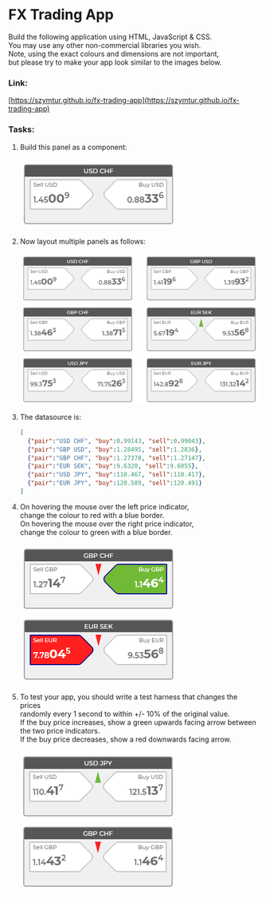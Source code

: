 # FX Trading App
Build the following application using HTML, JavaScript & CSS.<br>
You may use any other non-commercial libraries you wish.<br>
Note, using the exact colours and dimensions are not important,<br> 
but please try to make your app look similar to the images below.<br>

### Link:
[https://szymtur.github.io/fx-trading-app](https://szymtur.github.io/fx-trading-app)

### Tasks:
1. Build this panel as a component:<br><br>
![](img/md-img-1.png)

2. Now layout multiple panels as follows:<br><br>
![](img/md-img-2.png)

3. The datasource is:
    ```json
    [
      {"pair":"USD CHF", "buy":0.99143, "sell":0.99043},
      {"pair":"GBP USD", "buy":1.28495, "sell":1.2836},
      {"pair":"GBP CHF", "buy":1.27378, "sell":1.27147},
      {"pair":"EUR SEK", "buy":9.6320, "sell":9.6055},
      {"pair":"USD JPY", "buy":110.467, "sell":110.417},
      {"pair":"EUR JPY", "buy":120.589, "sell":120.491}
    ]
    ```

4. On hovering the mouse over the left price indicator,<br> 
change the colour to red with a blue border.<br> 
On hovering the mouse over the right price indicator,<br> 
change the colour to green with a blue border.<br><br>
![](img/md-img-3.png) ![](img/md-img-4.png)

5. To test your app, you should write a test harness that changes the prices<br> 
randomly every 1 second to within +/- 10% of the original value.<br> 
If the buy price increases, show a green upwards facing arrow between the two price indicators.<br> 
If the buy price decreases, show a red downwards facing arrow.<br><br>
![](img/md-img-5.png) ![](img/md-img-6.png)
